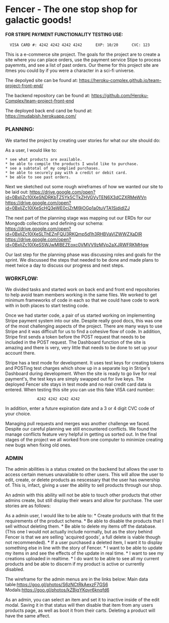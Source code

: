 # Fencer - The one stop shop for galactic goods!

#### FOR STRIPE PAYMENT FUNCTIONALITY TESTING USE:

      VISA CARD #: 4242 4242 4242 4242      EXP: 10/20      CVC: 123

This is a e-commerce site project.  The goals for the project are to create a site where you can place orders, use the payment service Stipe to process payemnts, and see a list of past orders. Our theme for this project site are itmes you could by if you were a character in a sci-fi universe.

The depolyed site can be found at: https://heroku-complex.github.io/team-project-front-end/

The backend repository can be found at: https://github.com/Heroku-Complex/team-project-front-end

The deployed back end cand be found at: https://mudabish.herokuapp.com/


### PLANNING:
We started the project by creating user stories for what our site should do:

As a user, I would like to:

    * see what products are available.
    * be able to compile the products I would like to purchase.
    * see a subtotal of my complied purchases.
    * be able to securely pay with a credit or debit card.
    * be able to see past orders.

Next we sketched out some rough wireframes of how we wanted our site to be laid out:
https://drive.google.com/open?id=0BxljZc10IXeSNDRKbTZ5Yk5CTkZHVGVyTEN6X3dCZXRMeWVn
https://drive.google.com/open?id=0BxljZc10IXeScHQ3eWE0cjZrMl9jOGp1a0tuVTA1SjdidlZJ

The next part of the planning stage was mapping out our ERDs for our Mongodb collections and defining our schema:
https://drive.google.com/open?id=0BxljZc10IXeSLThEZnFQU3RKQmp5d1h3RHBVaVlZWWZXaDlR
https://drive.google.com/open?id=0BxljZc10IXeSSWJwMlBEZEoxc0VMVV9zMVp2aXJRWFRKMHgw

Our last step for the planning phase was discussing roles and goals for the sprint.  We discussed the steps that needed to be done and made plans to meet twice a day to discuss our progress and next steps.

### WORKFLOW:
We divided tasks and started work on back end and front end repositories to help avoid team members working in the same files.  We worked to get minimum frameworks of code in each so that we could have code to work with in both places to start testing code.

Once we had starter code, a pair of us started working on implementing Stripe payment system into our site.  Despite really good docs, this was one of the most challenging aspects of the project.  There are many ways to use Stripe and it was difficult for us to find a cohesive flow of code.  In addition, Stripe first sends a token before the POST request that needs to be included in the POST request.  The Dashboard function of the site is amazing and there is very, very little that needs to be done to set up your account there.

Stripe has a test mode for development.  It uses test keys for creating tokens and POSTing test charges which show up in a separate log in Stripe's Dashboard during development.  When the site is ready to go live for real payment's, the test keys are simply swapped out for live keys.  The deployed Fencer site stays in test mode and no real credit card data is entered.  When testing this site you can use this fake VISA card number:

                  4242 4242 4242 4242

  In addition, enter a future expiration date and a 3 or 4 digit CVC code of your choice.

Managing pull requests and merges was another challenge we faced.  Despite our careful planning we still encountered conflicts.  We found the manage conflicts feature very helpful in getting us sorted out.  In the final stages of the project we all worked from one computer to minimize creating new bugs when fixing old ones.

### ADMIN

The admin abilities is a status created on the backend but allows the user to access certain menues unavailable to other users. This will allow the user to edit, create, or delete products as nescessary that the user has ownership of. This is, infact, giving a user the ability to sell products through our shop.

An admin with this ability will not be able to touch other products that other
admins create, but still display their wears and allow for purchase. The user stories are as follows:

As a admin user, I would like to be able to:
    * Create products with that fit the requirements of the product schema.
    * Be able to disable the products that I sell without deleting them.
    * Be able to delete my items off the database. (This one I would not actually include normally, but as the story behind Fencer is that we are selling 'acquired goods', a full delete is viable though not recommended).
    * If a user purchased a deleted item, I want it to display something else in line with the story of Fencer.
    * I want to be able to update my items in and see the effects of the update in real time.
    * I want to see my creations uploaded in realtime.
    * I do want to be able to see all my current products and be able to discern if my product is active or currently disabled.

The wireframe for the admin menus are in the links below:
  Main data table:https://goo.gl/photos/S6zNCtRkAexzF7GS6
  Modals:https://goo.gl/photos/kZBjqYKqyr6knqfd6

As an admin, you can select an item and set it to inactive inside of the edit modal. Saving it in that status will then disable that item from any users products page, as well as boot it from their carts. Deleting a product will have the same affect.
